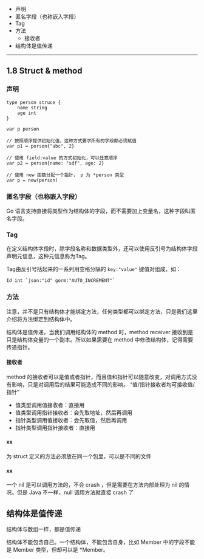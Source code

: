 * 声明
* 匿名字段（也称嵌入字段）
* Tag
* 方法
    * 接收者
* 结构体是值传递

---

## 1.8 Struct & method

### 声明

```
type person struce {
    name string
    age int
}

var p person

// 按照顺序提供初始化值，这种方式要求所有的字段都必须赋值
var p1 = person{"abc", 2}

// 使用 field:value 的方式初始化，可以任意顺序
var p2 = person{name: "sdf", age: 2}

// 使用 new 函数分配一个指针， p 为 *person 类型
var p = new(person)
```


### 匿名字段（也称嵌入字段）

Go 语言支持直接将类型作为结构体的字段，而不需要加上变量名，这种字段叫匿名字段。

### Tag

在定义结构体字段时，除字段名称和数据类型外，还可以使用反引号为结构体字段声明元信息，这种元信息称为Tag。

Tag由反引号括起来的一系列用空格分隔的 `key:"value"` 键值对组成，如：

```
Id int `json:"id" gorm:"AUTO_INCREMENT"`
```

### 方法

注意，并不是只有结构体才能绑定方法，任何类型都可以绑定方法，只是我们这里介绍将方法绑定到结构体中。

结构体是值传递，当我们调用结构体的 method 时，method receiver 接收到是只是结构体变量的一个副本。所以如果需要在 method 中修改结构体，记得需要传递指针。

#### 接收者

method 的接收者可以是值或者指针，而且值和指针可以随意改变，对调用方式没有影响，只是对调用后的结果可能造成不同的影响。
“值/指针接收者均可接收值/指针”

* 值类型调用值接收者：直接用  
* 值类型调用指针接收者：会先取地址，然后再调用  
* 指针类型调用值接收者：会先取值，然后再调用  
* 指针类型调用指针接收者：直接用  

#### xx

为 struct 定义的方法必须放在同一个包里，可以是不同的文件

#### xx

一个 nil 是可以调用方法的，不会 crash ，但是需要在方法内部处理为 nil 的情况。但是 Java 不一样，null 调用方法就直接 crash 了

## 结构体是值传递

结构体与数组一样，都是值传递

结构体不能包含自己。一个结构体，不能包含自身，比如 Member 中的字段不能是 Member 类型，但却可以是 *Member。
